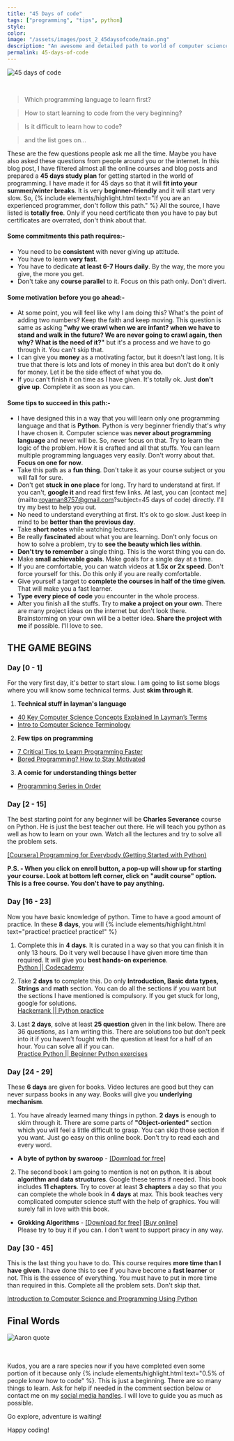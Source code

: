 ```yaml
---
title: "45 Days of code"
tags: ["programming", "tips", python]
style:
color:
image: "/assets/images/post_2_45daysofcode/main.png"
description: "An awesome and detailed path to world of computer science for a complete newbie."
permalink: 45-days-of-code
---
```


![45 days of code]({{site.baseurl}}/assets/images/post_2_45daysofcode/main.png)

<br>

> Which programming language to learn first?

> How to start learning to code from the very beginning?

> Is it difficult to learn how to code?

> and the list goes on...

These are the few questions people ask me all the time. Maybe you have also asked these questions from people around you or the internet. In this blog post, I have filtered almost all the online courses and blog posts and prepared a **45 days study plan** for getting started in the world of programming. I have made it for 45 days so that it will **fit into your summer/winter breaks**. It is very **beginner-friendly** and it will start very slow. So, {% include elements/highlight.html text="If you are an experienced programmer, don't follow this path." %} All the source, I have listed is **totally free**. Only if you need certificate then you have to pay but certificates are overrated, don't think about that.

#### Some commitments this path requires:-

- You need to be **consistent** with never giving up attitude.
- You have to learn **very fast**.
- You have to dedicate **at least 6-7 Hours daily**. By the way, the more you give, the more you get.
- Don't take any **course parallel** to it. Focus on this path only. Don't divert.

#### Some motivation before you go ahead:-

- At some point, you will feel like why I am doing this? What's the point of adding two numbers? Keep the faith and keep moving. This question is same as asking **"why we crawl when we are infant? when we have to stand and walk in the future? We are never going to crawl again, then why? What is the need of it?"** but it's a process and we have to go through it. You can't skip that.
- I can give you **money** as a motivating factor, but it doesn't last long. It is true that there is lots and lots of money in this area but don't do it only for money. Let it be the side effect of what you do.
- If you can't finish it on time as I have given. It's totally ok. Just **don't give up**. Complete it as soon as you can.

#### Some tips to succeed in this path:-

- I have designed this in a way that you will learn only one programming language and that is **Python**. Python is very beginner friendly that's why I have chosen it. Computer science was **never about programming language** and never will be. So, never focus on that. Try to learn the logic of the problem. How it is crafted and all that stuffs. You can learn multiple programming languages very easily. Don't worry about that. **Focus on one for now**.
- Take this path as a **fun thing**. Don't take it as your course subject or you will fall for sure.
- Don't get **stuck in one place** for long. Try hard to understand at first. If you can't, **google it** and read first few links. At last, you can [contact me](mailto:royaman8757@gmail.com?subject=45 days of code) directly. I'll try my best to help you out.
- No need to understand everything at first. It's ok to go slow. Just keep in mind to be **better than the previous day**.
- Take **short notes** while watching lectures.
- Be really **fascinated** about what you are learning. Don't only focus on how to solve a problem, try to **see the beauty which lies within**.
- **Don't try to remember** a single thing. This is the worst thing you can do.
- Make **small achievable goals**. Make goals for a single day at a time.
- If you are comfortable, you can watch videos at **1.5x or 2x speed**. Don't force yourself for this. Do this only if you are really comfortable.
- Give yourself a target to **complete the courses in half of the time given**. That will make you a fast learner.
- **Type every piece of code** you encounter in the whole process.
- After you finish all the stuffs. Try to **make a project on your own**. There are many project ideas on the internet but don't look there. Brainstorming on your own will be a better idea. **Share the project with me** if possible. I'll love to see.

<div class="breaker"></div>

## THE GAME BEGINS

### Day [0 - 1]

For the very first day, it's better to start slow. I am going to list some blogs where you will know some technical terms. Just **skim through it**.

1. **Technical stuff in layman's language**<br>

- <a href="http://carlcheo.com/compsci" target="_blank">40 Key Computer Science Concepts Explained In Layman’s Terms</a><br>
- <a href="https://codeburst.io/intro-to-computer-science-terminology-f9ae64e75d27" target="_blank">Intro to Computer Science Terminology</a>

2. **Few tips on programming**<br>

- <a href="https://www.codingdojo.com/blog/7-tips-learn-programming-faster" target="_blank">7 Critical Tips to Learn Programming Faster</a>
  <br>
- <a href="https://www.codeconquest.com/bored-programming/" target="_blank">Bored Programming? How to Stay Motivated</a>

3. **A comic for understanding things better**<br>

- <a href="https://prairieworldcomicsblog.wordpress.com/programming-series-in-order/" target="_blank">Programming Series in Order</a>

### Day [2 - 15]

The best starting point for any beginner will be **Charles Severance** course on Python. He is just the best teacher out there. He will teach you python as well as how to learn on your own. Watch all the lectures and try to solve all the problem sets.

<a href="https://www.coursera.org/learn/python" target="_blank">[Coursera] Programming for Everybody (Getting Started with Python)</a>

**P.S. - When you click on enroll button, a pop-up will show up for starting your course. Look at bottom left corner, click on "audit course" option. This is a free course. You don't have to pay anything.**

### Day [16 - 23]

Now you have basic knowledge of python. Time to have a good amount of practice. In these **8 days**, you will {% include elements/highlight.html text="practice! practice! practice!" %}

1. Complete this in **4 days**. It is curated in a way so that you can finish it in only 13 hours. Do it very well because I have given more time than required. It will give you **best hands-on experience**. <br>
   <a href="https://www.codecademy.com/tracks/python" target="_blank">Python || Codecademy</a>

2) Take **2 days** to complete this. Do only **Introduction, Basic data types, Strings** and **math** section. You can do all the sections if you want but the sections I have mentioned is compulsory. If you get stuck for long, google for solutions.<br>
   <a href="https://www.hackerrank.com/domains/python/py-introduction" target="_blank"> Hackerrank || Python practice</a>

3. Last **2 days**, solve at least **25 question** given in the link below. There are 36 questions, as I am writing this. There are solutions too but don't peek into it if you haven't fought with the question at least for a half of an hour. You can solve all if you can.<br>
   <a href="https://www.practicepython.org/" target="_blank"> Practice Python || Beginner Python exercises</a>

### Day [24 - 29]

These **6 days** are given for books. Video lectures are good but they can never surpass books in any way. Books will give you **underlying mechanism**.

1. You have already learned many things in python. **2 days** is enough to skim through it. There are some parts of **"Object-oriented"** section which you will feel a little difficult to grasp. You can skip those section if you want. Just go easy on this online book. Don't try to read each and every word.
   <br>

- **A byte of python by swaroop** - <a href="https://www.gitbook.com/download/pdf/book/swaroopch/byte-of-python" target="_blank"> [Download for free]</a>

2. The second book I am going to mention is not on python. It is about **algorithm and data structures**. Google these terms if needed. This book includes **11 chapters**. Try to cover at least **3 chapters** a day so that you can complete the whole book in **4 days** at max. This book teaches very complicated computer science stuff with the help of graphics. You will surely fall in love with this book.
   <br>

- **Grokking Algorithms** - <a href="https://goo.gl/j7eX4Q" target="_blank"> [Download for free]</a> <a href="http://amzn.to/29rVyHf" target="_blank"> [Buy online] </a> <br>
  <span class="evidence"> Please try to buy it if you can. I don't want to support piracy in any way.</span>

### Day [30 - 45]

This is the last thing you have to do. This course requires **more time than I have given**. I have done this to see if you have become a **fast learner** or not. This is the essence of everything. You must have to put in more time than required in this. Complete all the problem sets. Don't skip that.

<a href="https://www.edx.org/course/introduction-computer-science-mitx-6-00-1x-11" target="_blank">Introduction to Computer Science and Programming Using Python</a>

## Final Words

![Aaron quote]({{site.baseurl}}/assets/images/post_2_45daysofcode/aaron.jpg)

<br><br>
Kudos, you are a rare species now if you have completed even some portion of it because only {% include elements/highlight.html text="0.5% of people know how to code" %}. This is just a beginning. There are so many things to learn. Ask for help if needed in the comment section below or contact me on my <a href="{{site.baseurl}}/about">social media handles</a>. I will love to guide you as much as possible.

Go explore, adventure is waiting!

Happy coding!
